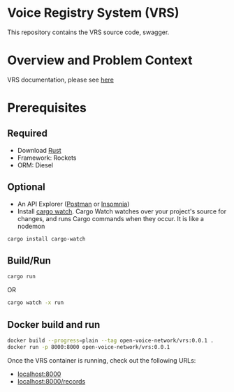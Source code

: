 # Voice Registry System (VRS)

This repository contains the VRS source code, swagger.

# Overview and Problem Context

VRS documentation, please see [here](https://github.com/open-voice-network/docs/blob/main/components/voice_registry_system.md)

# Prerequisites

## Required

- Download [Rust](https://www.rust-lang.org/tools/install)
- Framework: Rockets
- ORM: Diesel

## Optional

- An API Explorer ([Postman](https://www.postman.com/downloads) or [Insomnia](https://insomnia.rest/download))
- Install [cargo watch](https://crates.io/crates/cargo-watch). Cargo Watch watches over your project's source for changes, and runs Cargo commands when they occur. It is like a nodemon

```sh
cargo install cargo-watch
```

## Build/Run

```sh
cargo run
```

OR

```sh
cargo watch -x run
```

## Docker build and run

```sh
docker build --progress=plain --tag open-voice-network/vrs:0.0.1 .
docker run -p 8000:8000 open-voice-network/vrs:0.0.1
```

Once the VRS container is running, check out the following URLs:

- <localhost:8000>
- <localhost:8000/records>
